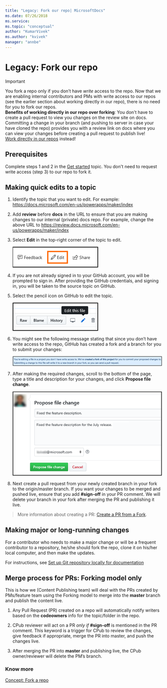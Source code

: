 ```yaml
---
title: "Legacy: Fork our repo| MicrosoftDocs"
ms.date: 07/26/2018
ms.service: 
ms.topic: "conceptual"
author: "KumarVivek"
ms.author: "kvivek"
manager: "annbe"
---
```


# Legacy: Fork our repo

> [!IMPORTANT]
> You fork a repo only if you don’t have *write* access to the
repo. Now that we are enabling internal contributors and PMs with write access
to our repos (see the earlier section about working directly in our repo), there
is no need for you to fork our repos.<br/> **Benefits of working directly in our repo over forking**: You don't have to create a pull request to view you changes on the review site on docs. Committing a change in your branch (and pushing to server in case your have cloned the repo) provides you with a review link on docs where you can view your changes before creating a pull request to publish live!<br/>[Work directly in our repos](work-repos.md) instead!

## Prerequisites

Complete steps 1 and 2 in the [Get started](get-started.md) topic. You don't need to request write access (step 3) to our repo to fork it.

## Making quick edits to a topic

1.  Identify the topic that you want to edit. For example:
    <https://docs.microsoft.com/en-us/powerapps/maker/index>

2.  Add **review** before **docs** in the URL to ensure that you are making
    changes to our internal (private) docs repo. For example, change the above
    URL to <https://review.docs.microsoft.com/en-us/powerapps/maker/index>

1.  Select **Edit** in the top-right corner of the topic to edit.      

    ![](media/quick-edits-01.png)

2.  If you are not already signed in to your GitHub account, you will be
    prompted to sign in. After providing the GitHub credentials, and signing in,
    you will be taken to the source topic on GitHub.

3.  Select the pencil icon on GitHub to edit the topic.    

    ![](media/quick-edits-02.png)

4.  You might see the following message stating that since you don’t have write
    access to the repo, GitHub has created a fork and a branch for you to submit
    your changes:  
    

    ![](media/fork-quick-edit-01.png)

5.  After making the required changes, scroll to the bottom of the page, type a
    title and description for your changes, and click **Propose file change**.  
    

    ![](media/fork-quick-edit-02.png)

6.  Next create a pull request from your newly created branch in your fork to
    the origin/master branch. If you want your changes to be merged and pushed
    live, ensure that you add **\#sign-off** in your PR comment. We will delete
    your branch in your fork after merging the PR and publishing it live.

>   More information about creating a PR: [Create a PR from a
>   Fork](https://help.github.com/articles/creating-a-pull-request-from-a-fork/).

## Making major or long-running changes

For a contributor who needs to make a major change or will be a frequent
contributor to a repository, he/she should fork the repo, clone it on his/her
local computer, and then make the updates.

For instructions, see [Set up Git repository locally for
documentation](https://review.docs.microsoft.com/en-us/help/contribute/contribute-get-started-setup-local?branch=master)

## Merge process for PRs: Forking model only

This is how we (Content Publishing team) will deal with the PRs created by
PMs/feature team using the Forking model to merge into the **master** branch and publish the content live.

1.  Any Pull Request (PR) created on a repo will automatically notify writers
    based on the **codeowners** info for the topic/folder in the repo.

2.  CPub reviewer will act on a PR *only if* **\#sign-off** is mentioned in the
    PR comment. This keyword is a trigger for CPub to review the changes, give
    feedback if appropriate, merge the PR into master, and push the changes
    live.

3.  After merging the PR into **master** and publishing live, the CPub
    owner/reviewer will delete the PM’s branch.

### Know more

[Concept: Fork a repo](https://help.github.com/articles/fork-a-repo/)